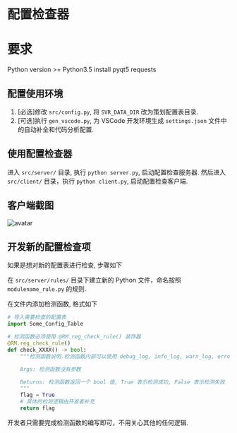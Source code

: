 # 配置检查器

# 要求

Python version >= Python3.5
install pyqt5 requests

## 配置使用环境

1. [必选]修改 `src/config.py`, 将 `SVR_DATA_DIR` 改为策划配置表目录.
2. [可选]执行 `gen_vscode.py`, 为 VSCode 开发环境生成 `settings.json` 文件中的自动补全和代码分析配置.


## 使用配置检查器

进入 `src/server/` 目录, 执行 `python server.py`, 启动配置检查服务器. 然后进入 `src/client/` 目录，执行 `python client.py`, 启动配置检查客户端.

## 客户端截图

![avatar](./pictures/client1.png)


## 开发新的配置检查项

如果是想对新的配置表进行检查, 步骤如下

在 `src/server/rules/` 目录下建立新的 Python 文件，命名按照 `modulename_rule.py`
的规则.

在文件内添加检测函数, 格式如下

```python
# 导入需要检查的配置表
import Some_Config_Table

# 检测函数必须使用 @RM.reg_check_rule() 装饰器
@RM.reg_check_rule()
def check_XXXX() -> bool:
    """检测函数说明.检测函数内部可以使用 debug_log, info_log, warn_log, error_log 四个日志打印函数.

    Args: 检测函数没有参数

    Returns: 检测函数返回一个 bool 值, True 表示检测成功, False 表示检测失败
    """
    flag = True
    # 具体的检测逻辑由开发者补充
    return flag
```

开发者只需要完成检测函数的编写即可，不用关心其他的任何逻辑.

